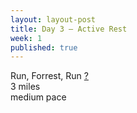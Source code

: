 ```yaml
---
layout: layout-post
title: Day 3 — Active Rest
week: 1
published: true
---
```


<div class="ex_list">
  <div class="ex">
    <div class="name">
      Run, Forrest, Run
      <a href="https://www.youtube.com/watch?v=x2-MCPa_3rU" target="_blank">?</a>
    </div>
    <div class="set">3 miles</div>
    <div class="rep">medium pace</div>
  </div>
</div>




